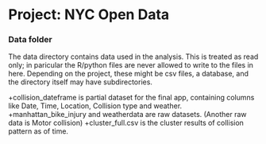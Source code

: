 # Project: NYC Open Data
### Data folder

The data directory contains data used in the analysis. This is treated as read only; in paricular the R/python files are never allowed to write to the files in here. Depending on the project, these might be csv files, a database, and the directory itself may have subdirectories.


+collision_dateframe	is partial dataset for the final app, containing columns like Date, Time, Location, Collision type and weather. 
+manhattan_bike_injury and weatherdata are raw datasets. (Another raw data is Motor collision)
+cluster_full.csv is the cluster results of collision pattern as of time.
